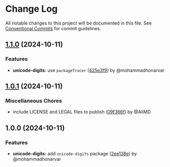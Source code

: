 # Change Log

All notable changes to this project will be documented in this file.
See [Conventional Commits](https://conventionalcommits.org) for commit guidelines.

## [1.1.0](https://github.com/Alwatr/nanolib/compare/@alwatr/unicode-digits@1.0.1...@alwatr/unicode-digits@1.1.0) (2024-10-11)

### Features

* **unicode-digits:** use `packageTracer` ([425e3f9](https://github.com/Alwatr/nanolib/commit/425e3f920b5d82dad8a4db283201dfefd370e4de)) by @mohammadhonarvar

## [1.0.1](https://github.com/Alwatr/nanolib/compare/@alwatr/unicode-digits@1.0.0...@alwatr/unicode-digits@1.0.1) (2024-10-11)

### Miscellaneous Chores

* include LICENSE and LEGAL files to publish ([09f366f](https://github.com/Alwatr/nanolib/commit/09f366f680bfa9fb26acb2cd1ccbc68c5a9e9ad8)) by @AliMD

## 1.0.0 (2024-10-11)

### Features

* **unicode-digits:** add `unicode-digits` package ([2ee138e](https://github.com/Alwatr/nanolib/commit/2ee138e5532c44ad186a340d18fc2a22c619259c)) by @mohammadhonarvar
